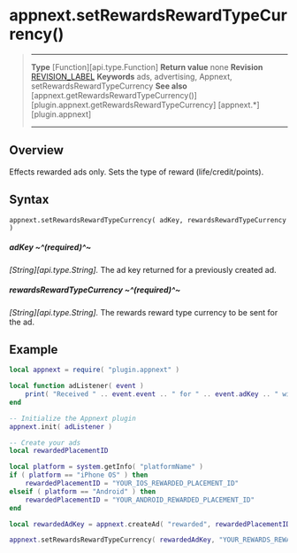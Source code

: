 # appnext.setRewardsRewardTypeCurrency()

> --------------------- ------------------------------------------------------------------------------------------
> __Type__              [Function][api.type.Function]
> __Return value__      none
> __Revision__          [REVISION_LABEL](REVISION_URL)
> __Keywords__          ads, advertising, Appnext, setRewardsRewardTypeCurrency
> __See also__          [appnext.getRewardsRewardTypeCurrency()][plugin.appnext.getRewardsRewardTypeCurrency]
>						[appnext.*][plugin.appnext]
> --------------------- ------------------------------------------------------------------------------------------


## Overview

Effects rewarded ads only. Sets the type of reward (life/credit/points).


## Syntax

	appnext.setRewardsRewardTypeCurrency( adKey, rewardsRewardTypeCurrency )

##### adKey ~^(required)^~
_[String][api.type.String]._ The ad key returned for a previously created ad.

##### rewardsRewardTypeCurrency ~^(required)^~
_[String][api.type.String]._ The rewards reward type currency to be sent for the ad.


## Example

``````lua
local appnext = require( "plugin.appnext" )

local function adListener( event )
	print( "Received " .. event.event .. " for " .. event.adKey .. " with message: " .. event.message )
end

-- Initialize the Appnext plugin
appnext.init( adListener )

-- Create your ads
local rewardedPlacementID

local platform = system.getInfo( "platformName" )
if ( platform == "iPhone OS" ) then
    rewardedPlacementID = "YOUR_IOS_REWARDED_PLACEMENT_ID"
elseif ( platform == "Android" ) then
    rewardedPlacementID = "YOUR_ANDROID_REWARDED_PLACEMENT_ID"
end

local rewardedAdKey = appnext.createAd( "rewarded", rewardedPlacementID )

appnext.setRewardsRewardTypeCurrency( rewardedAdKey, "YOUR_REWARDS_REWARD_TYPE_CURRENCY" )
``````
